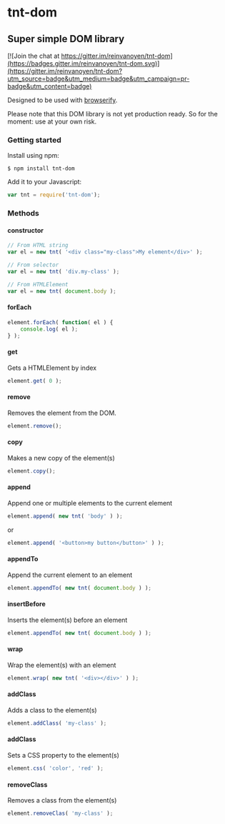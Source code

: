 # tnt-dom
## Super simple DOM library

[![Join the chat at https://gitter.im/reinvanoyen/tnt-dom](https://badges.gitter.im/reinvanoyen/tnt-dom.svg)](https://gitter.im/reinvanoyen/tnt-dom?utm_source=badge&utm_medium=badge&utm_campaign=pr-badge&utm_content=badge)

Designed to be used with [browserify](http://www.browserify.org).

Please note that this DOM library is not yet production ready. So for the moment: use at your own risk.

### Getting started

Install using npm:

```ssh
$ npm install tnt-dom
```

Add it to your Javascript:
```javascript
var tnt = require('tnt-dom');
```

### Methods

#### constructor

```javascript
// From HTML string
var el = new tnt( '<div class="my-class">My element</div>' );

// From selector
var el = new tnt( 'div.my-class' );

// From HTMLElement
var el = new tnt( document.body );
```

#### forEach

```javascript
element.forEach( function( el ) {
	console.log( el );
} );
```

#### get

Gets a HTMLElement by index

```javascript
element.get( 0 );
```

#### remove

Removes the element from the DOM.

```javascript
element.remove();
```

#### copy

Makes a new copy of the element(s)

```javascript
element.copy();
```

#### append

Append one or multiple elements to the current element

```javascript
element.append( new tnt( 'body' ) );
```
or
```javascript
element.append( '<button>my button</button>' ) );
```

#### appendTo

Append the current element to an element

```javascript
element.appendTo( new tnt( document.body ) );
```

#### insertBefore

Inserts the element(s) before an element

```javascript
element.appendTo( new tnt( document.body ) );
```

#### wrap

Wrap the element(s) with an element

```javascript
element.wrap( new tnt( '<div></div>' ) );
```

#### addClass

Adds a class to the element(s)

```javascript
element.addClass( 'my-class' );
```

#### addClass

Sets a CSS property to the element(s)

```javascript
element.css( 'color', 'red' );
```

#### removeClass

Removes a class from the element(s)

```javascript
element.removeClas( 'my-class' );
```
